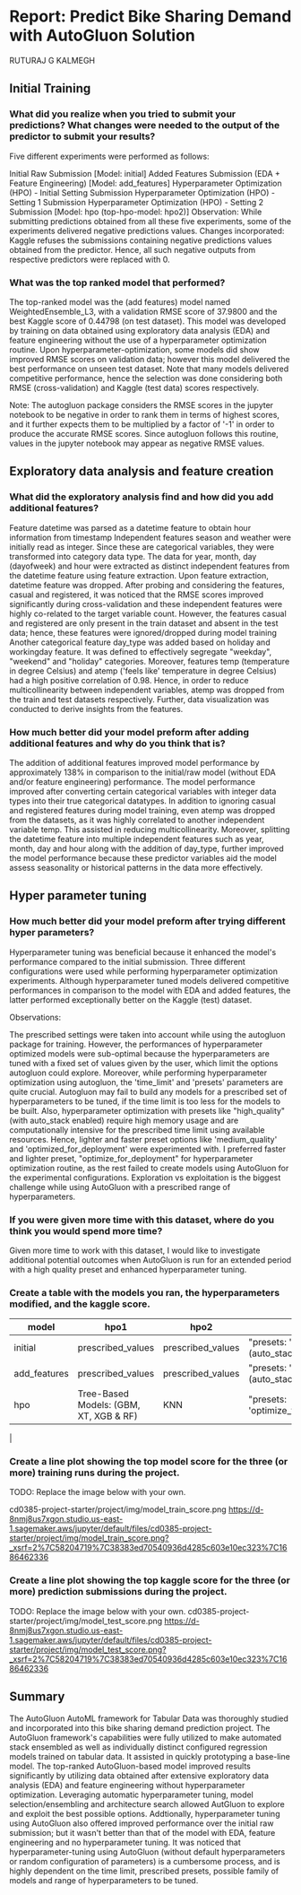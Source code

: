 # Report: Predict Bike Sharing Demand with AutoGluon Solution
RUTURAJ G KALMEGH

## Initial Training
### What did you realize when you tried to submit your predictions? What changes were needed to the output of the predictor to submit your results?
Five different experiments were performed as follows:

Initial Raw Submission [Model: initial]
Added Features Submission (EDA + Feature Engineering) [Model: add_features]
Hyperparameter Optimization (HPO) - Initial Setting Submission
Hyperparameter Optimization (HPO) - Setting 1 Submission
Hyperparameter Optimization (HPO) - Setting 2 Submission [Model: hpo (top-hpo-model: hpo2)]
Observation: While submitting predictions obtained from all these five experiments, some of the experiments delivered negative predictions values.
Changes incorporated: Kaggle refuses the submissions containing negative predictions values obtained from the predictor. Hence, all such negative outputs from respective predictors were replaced with 0.

### What was the top ranked model that performed?
The top-ranked model was the (add features) model named WeightedEnsemble_L3, with a validation RMSE score of 37.9800 and the best Kaggle score of 0.44798 (on test dataset). This model was developed by training on data obtained using exploratory data analysis (EDA) and feature engineering without the use of a hyperparameter optimization routine. Upon hyperparameter-optimization, some models did show improved RMSE scores on validation data; however this model delivered the best performance on unseen test dataset. Note that many models delivered competitive performance, hence the selection was done considering both RMSE (cross-validation) and Kaggle (test data) scores respectively.

Note: The autogluon package considers the RMSE scores in the jupyter notebook to be negative in order to rank them in terms of highest scores, and it further expects them to be multiplied by a factor of '-1' in order to produce the accurate RMSE scores. Since autogluon follows this routine, values in the jupyter notebook may appear as negative RMSE values.

## Exploratory data analysis and feature creation
### What did the exploratory analysis find and how did you add additional features?
Feature datetime was parsed as a datetime feature to obtain hour information from timestamp
Independent features season and weather were initially read as integer. Since these are categorical variables, they were transformed into category data type.
The data for year, month, day (dayofweek) and hour were extracted as distinct independent features from the datetime feature using feature extraction. Upon feature extraction, datetime feature was dropped.
After probing and considering the features, casual and registered, it was noticed that the RMSE scores improved significantly during cross-validation and these independent features were highly co-related to the target variable count. However, the features casual and registered are only present in the train dataset and absent in the test data; hence, these features were ignored/dropped during model training
Another categorical feature day_type was added based on holiday and workingday feature. It was defined to effectively segregate "weekday", "weekend" and "holiday" categories.
Moreover, features temp (temperature in degree Celsius) and atemp ('feels like' temperature in degree Celsius) had a high positive correlation of 0.98. Hence, in order to reduce multicollinearity between independent variables, atemp was dropped from the train and test datasets respectively.
Further, data visualization was conducted to derive insights from the features.

### How much better did your model preform after adding additional features and why do you think that is?
The addition of additional features improved model performance by approximately 138% in comparison to the initial/raw model (without EDA and/or feature engineering) performance.
The model performance improved after converting certain categorical variables with integer data types into their true categorical datatypes.
In addition to ignoring casual and registered features during model training, even atemp was dropped from the datasets, as it was highly correlated to another independent variable temp. This assisted in reducing multicollinearity.
Moreover, splitting the datetime feature into multiple independent features such as year, month, day and hour along with the addition of day_type, further improved the model performance because these predictor variables aid the model assess seasonality or historical patterns in the data more effectively.

## Hyper parameter tuning
### How much better did your model preform after trying different hyper parameters?
Hyperparameter tuning was beneficial because it enhanced the model's performance compared to the initial submission. Three different configurations were used while performing hyperparameter optimization experiments. Although hyperparameter tuned models delivered competitive performances in comparison to the model with EDA and added features, the latter performed exceptionally better on the Kaggle (test) dataset.

Observations:

The prescribed settings were taken into account while using the autogluon package for training. However, the performances of hyperparameter optimized models were sub-optimal because the hyperparameters are tuned with a fixed set of values given by the user, which limit the options autogluon could explore.
Moreover, while performing hyperparameter optimization using autogluon, the 'time_limit' and 'presets' parameters are quite crucial.
Autogluon may fail to build any models for a prescribed set of hyperparameters to be tuned, if the time limit is too less for the models to be built.
Also, hyperparameter optimization with presets like "high_quality" (with auto_stack enabled) require high memory usage and are computationally intensive for the prescribed time limit using available resources. Hence, lighter and faster preset options like 'medium_quality' and 'optimized_for_deployment' were experimented with. I preferred faster and lighter preset, "optimize_for_deployment" for hyperparameter optimization routine, as the rest failed to create models using AutoGluon for the experimental configurations.
Exploration vs exploitation is the biggest challenge while using AutoGluon with a prescribed range of hyperparameters.

### If you were given more time with this dataset, where do you think you would spend more time?
Given more time to work with this dataset, I would like to investigate additional potential outcomes when AutoGluon is run for an extended period with a high quality preset and enhanced hyperparameter tuning.


### Create a table with the models you ran, the hyperparameters modified, and the kaggle score.
|model|hpo1|hpo2|hpo3|score|
|--|--|--|--|--|
|initial|prescribed_values|prescribed_values|"presets: 'high quality' (auto_stack=True)"|1.79159|
|add_features|prescribed_values|prescribed_values|"presets: 'high quality' (auto_stack=True)"|0.44670|
|hpo|Tree-Based Models: (GBM, XT, XGB & RF)|KNN|"presets: 'optimize_for_deployment"	|0.49946
|

### Create a line plot showing the top model score for the three (or more) training runs during the project.

TODO: Replace the image below with your own.

cd0385-project-starter/project/img/model_train_score.png
https://d-8nmj8us7xgon.studio.us-east-1.sagemaker.aws/jupyter/default/files/cd0385-project-starter/project/img/model_train_score.png?_xsrf=2%7C58204719%7C38383ed70540936d4285c603e10ec323%7C1686462336

### Create a line plot showing the top kaggle score for the three (or more) prediction submissions during the project.

TODO: Replace the image below with your own.
cd0385-project-starter/project/img/model_test_score.png
https://d-8nmj8us7xgon.studio.us-east-1.sagemaker.aws/jupyter/default/files/cd0385-project-starter/project/img/model_test_score.png?_xsrf=2%7C58204719%7C38383ed70540936d4285c603e10ec323%7C1686462336




## Summary


The AutoGluon AutoML framework for Tabular Data was thoroughly studied and incorporated into this bike sharing demand prediction project.
The AutoGluon framework's capabilities were fully utilized to make automated stack ensembled as well as individually distinct configured regression models trained on tabular data. It assisted in quickly prototyping a base-line model.
The top-ranked AutoGluon-based model improved results significantly by utilizing data obtained after extensive exploratory data analysis (EDA) and feature engineering without hyperparameter optimization.
Leveraging automatic hyperparameter tuning, model selection/ensembling and architecture search allowed AutGluon to explore and exploit the best possible options.
Addtionally, hyperparameter tuning using AutoGluon also offered improved performance over the initial raw submission; but it wasn't better than that of the model with EDA, feature engineering and no hyperparameter tuning.
It was noticed that hyperparameter-tuning using AutoGluon (without default hyperparameters or random configuration of parameters) is a cumbersome process, and is highly dependent on the time limit, prescribed presets, possible family of models and range of hyperparameters to be tuned.